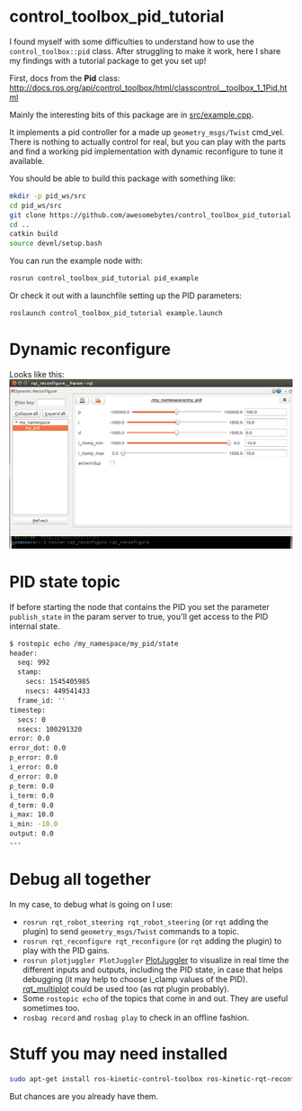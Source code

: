 # control_toolbox_pid_tutorial
I found myself with some difficulties to understand how to use the
`control_toolbox::pid` class. After struggling to make it work, here I share
my findings with a tutorial package to get you set up!

First, docs from the **Pid** class: http://docs.ros.org/api/control_toolbox/html/classcontrol__toolbox_1_1Pid.html

Mainly the interesting bits of this package are in [src/example.cpp](src/example.cpp).

It implements a pid controller for a made up `geometry_msgs/Twist` cmd_vel. There is
nothing to actually control for real, but you can play with the parts and find a
working pid implementation with dynamic reconfigure to tune it available.

You should be able to build this package with something like:
```bash
mkdir -p pid_ws/src
cd pid_ws/src
git clone https://github.com/awesomebytes/control_toolbox_pid_tutorial
cd ..
catkin build
source devel/setup.bash
```

You can run the example node with:

```bash
rosrun control_toolbox_pid_tutorial pid_example
```

Or check it out with a launchfile setting up the PID parameters:
```bash
roslaunch control_toolbox_pid_tutorial example.launch
```

# Dynamic reconfigure
Looks like this:
![dynamic_reconfigure_capture](rqt_reconfigure.png)


# PID state topic
If before starting the node that contains the PID you set the parameter `publish_state` in the param server to true, you'll get access to the PID internal state.
```bash
$ rostopic echo /my_namespace/my_pid/state
header: 
  seq: 992
  stamp: 
    secs: 1545405985
    nsecs: 449541433
  frame_id: ''
timestep: 
  secs: 0
  nsecs: 100291320
error: 0.0
error_dot: 0.0
p_error: 0.0
i_error: 0.0
d_error: 0.0
p_term: 0.0
i_term: 0.0
d_term: 0.0
i_max: 10.0
i_min: -10.0
output: 0.0
---
```

# Debug all together
In my case, to debug what is going on I use:

* `rosrun rqt_robot_steering rqt_robot_steering` (or `rqt` adding the plugin) to send `geometry_msgs/Twist` commands to a topic.
* `rosrun rqt_reconfigure rqt_reconfigure` (or `rqt` adding the plugin) to play with the PID gains.
* `rosrun plotjuggler PlotJuggler` [PlotJuggler](https://facontidavide.github.io/PlotJuggler) to visualize in real time the different inputs and outputs, including the PID state, in case that helps debugging (it may help to choose i_clamp values of the PID). [rqt_multiplot](http://wiki.ros.org/rqt_multiplot) could be used too (as rqt plugin probably).
* Some `rostopic echo` of the topics that come in and out. They are useful sometimes too.
* `rosbag record` and `rosbag play` to check in an offline fashion.

# Stuff you may need installed
```bash
sudo apt-get install ros-kinetic-control-toolbox ros-kinetic-rqt-reconfigure ros-kinetic-plotjuggler ros-kinetic-rqt-robot-steering
```

But chances are you already have them.
